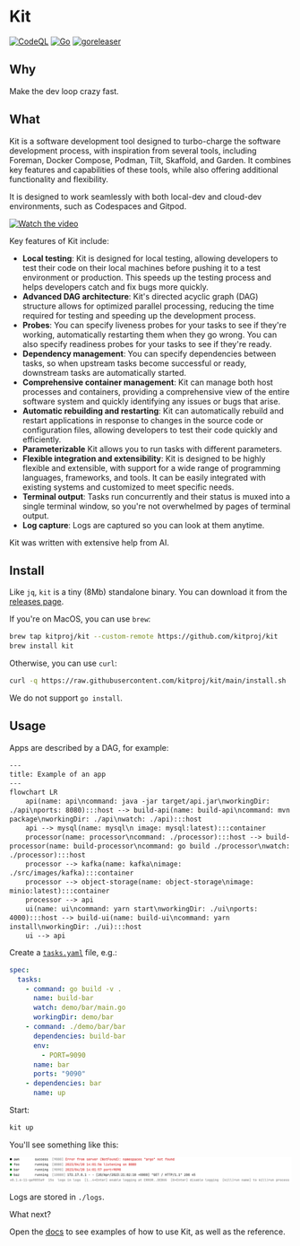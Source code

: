 # Kit

[![CodeQL](https://github.com/kitproj/kit/actions/workflows/codeql-analysis.yml/badge.svg)](https://github.com/kitproj/kit/actions/workflows/codeql-analysis.yml)
[![Go](https://github.com/kitproj/kit/actions/workflows/go.yml/badge.svg)](https://github.com/kitproj/kit/actions/workflows/go.yml)
[![goreleaser](https://github.com/kitproj/kit/actions/workflows/goreleaser.yml/badge.svg)](https://github.com/kitproj/kit/actions/workflows/goreleaser.yml)

## Why

Make the dev loop crazy fast.

## What

Kit is a software development tool designed to turbo-charge the software development process, with inspiration from several  tools, including Foreman, Docker Compose, Podman, Tilt, Skaffold, and Garden. It combines key features and capabilities of these tools, while also offering additional functionality and flexibility.

It is designed to work seamlessly with both local-dev and cloud-dev environments, such as Codespaces and Gitpod.

[![Watch the video](https://img.youtube.com/vi/IafQwT1rYOU/hqdefault.jpg)](https://youtu.be/IafQwT1rYOU)


Key features of Kit include:

* **Local testing**: Kit is designed for local testing, allowing developers to test their code on their local machines before pushing it to a test environment or production. This speeds up the testing process and helps developers catch and fix bugs more quickly.
* **Advanced DAG architecture**: Kit's directed acyclic graph (DAG) structure allows for optimized parallel processing, reducing the time required for testing and speeding up the development process.
* **Probes**: You can specify liveness probes for your tasks to see if they're working, automatically restarting them when they go wrong. You can also specify readiness probes for your tasks to see if they're ready.
* **Dependency management**: You can specify dependencies between tasks, so when upstream tasks become successful or ready, downstream tasks are automatically started.
* **Comprehensive container management**: Kit can manage both host processes and containers, providing a comprehensive view of the entire software system and quickly identifying any issues or bugs that arise.
* **Automatic rebuilding and restarting**: Kit can automatically rebuild and restart applications in response to changes in the source code or configuration files, allowing developers to test their code quickly and efficiently.
* **Parameterizable** Kit allows you to run tasks with different parameters.
* **Flexible integration and extensibility**: Kit is designed to be highly flexible and extensible, with support for a wide range of programming languages, frameworks, and tools. It can be easily integrated with existing systems and customized to meet specific needs.
* **Terminal output**: Tasks run concurrently and their status is muxed into a single terminal window, so you're not overwhelmed by pages of terminal output.
* **Log capture**: Logs are captured so you can look at them anytime.

Kit was written with extensive help from AI.

## Install

Like `jq`, `kit` is a tiny (8Mb) standalone binary. You can download it from the [releases page](https://github.com/kitproj/kit/releases/latest). 

If you're on MacOS, you can use `brew`:

```bash
brew tap kitproj/kit --custom-remote https://github.com/kitproj/kit
brew install kit
```

Otherwise, you can use `curl`:

```bash
curl -q https://raw.githubusercontent.com/kitproj/kit/main/install.sh | sh
```

We do not support `go install`.

## Usage

Apps are described by a DAG, for example:


```mermaid
---
title: Example of an app
---
flowchart LR
    api(name: api\ncommand: java -jar target/api.jar\nworkingDir: ./api\nports: 8080):::host --> build-api(name: build-api\ncommand: mvn package\nworkingDir: ./api\nwatch: ./api):::host
    api --> mysql(name: mysql\n image: mysql:latest):::container
    processor(name: processor\ncommand: ./processor):::host --> build-processor(name: build-processor\ncommand: go build ./processor\nwatch: ./processor):::host
    processor --> kafka(name: kafka\nimage: ./src/images/kafka):::container
    processor --> object-storage(name: object-storage\nimage: minio:latest):::container
    processor --> api
    ui(name: ui\ncommand: yarn start\nworkingDir: ./ui\nports: 4000):::host --> build-ui(name: build-ui\ncommand: yarn install\nworkingDir: ./ui):::host
    ui --> api
```

Create a [`tasks.yaml`](tasks.yaml) file, e.g.:

```yaml
spec:
  tasks:
    - command: go build -v .
      name: build-bar
      watch: demo/bar/main.go
      workingDir: demo/bar
    - command: ./demo/bar/bar
      dependencies: build-bar
      env:
        - PORT=9090
      name: bar
      ports: "9090"
    - dependencies: bar
      name: up
```

Start:

```bash
kit up
```

You'll see something like this:

![screenshot](screenshot.png)

Logs are stored in `./logs`.

What next?

Open the [docs](docs) to see examples of how to use Kit, as well as the reference.
